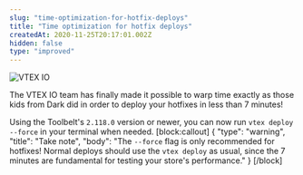 ```yaml
---
slug: "time-optimization-for-hotfix-deploys"
title: "Time optimization for hotfix deploys"
createdAt: 2020-11-25T20:17:01.002Z
hidden: false
type: "improved"
---
```


![VTEX IO](https://img.shields.io/badge/-VTEX%20IO-orange)

The VTEX IO team has finally made it possible to warp time exactly as those kids from Dark did in order to deploy your hotfixes in less than 7 minutes! 

Using the Toolbelt's `2.118.0` version or newer, you can now run `vtex deploy --force` in your terminal when needed. 
[block:callout]
{
  "type": "warning",
  "title": "Take note",
  "body": "The `--force` flag is only recommended for hotfixes! Normal deploys should use the `vtex deploy` as usual, since the 7 minutes are fundamental for testing your store's performance."
}
[/block]